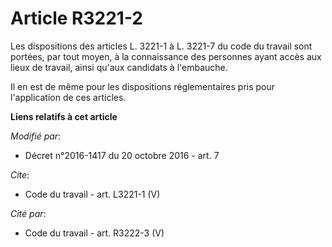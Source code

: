 # Article R3221-2

Les dispositions des articles L. 3221-1 à L. 3221-7 du code du travail sont portées, par tout moyen, à la connaissance des
personnes ayant accès aux lieux de travail, ainsi qu'aux candidats à l'embauche. 

Il en est de même pour les dispositions réglementaires pris pour l'application de ces articles.

**Liens relatifs à cet article**

_Modifié par_:

  - Décret n°2016-1417 du 20 octobre 2016 - art. 7

_Cite_:

  - Code du travail - art. L3221-1 (V)

_Cité par_:

  - Code du travail - art. R3222-3 (V)
